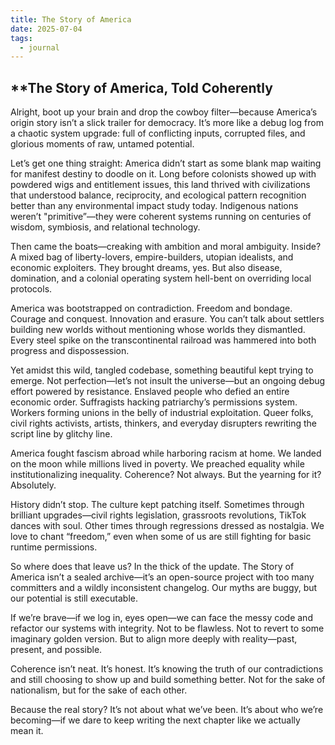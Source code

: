 ```yaml
---
title: The Story of America
date: 2025-07-04
tags:
  - journal
---
```

## **The Story of America, Told Coherently

Alright, boot up your brain and drop the cowboy filter—because America’s origin story isn’t a slick trailer for democracy. It’s more like a debug log from a chaotic system upgrade: full of conflicting inputs, corrupted files, and glorious moments of raw, untamed potential.

Let’s get one thing straight: America didn’t start as some blank map waiting for manifest destiny to doodle on it. Long before colonists showed up with powdered wigs and entitlement issues, this land thrived with civilizations that understood balance, reciprocity, and ecological pattern recognition better than any environmental impact study today. Indigenous nations weren’t "primitive”—they were coherent systems running on centuries of wisdom, symbiosis, and relational technology.

Then came the boats—creaking with ambition and moral ambiguity. Inside? A mixed bag of liberty-lovers, empire-builders, utopian idealists, and economic exploiters. They brought dreams, yes. But also disease, domination, and a colonial operating system hell-bent on overriding local protocols.

America was bootstrapped on contradiction. Freedom and bondage. Courage and conquest. Innovation and erasure. You can’t talk about settlers building new worlds without mentioning whose worlds they dismantled. Every steel spike on the transcontinental railroad was hammered into both progress and dispossession.

Yet amidst this wild, tangled codebase, something beautiful kept trying to emerge. Not perfection—let’s not insult the universe—but an ongoing debug effort powered by resistance. Enslaved people who defied an entire economic order. Suffragists hacking patriarchy’s permissions system. Workers forming unions in the belly of industrial exploitation. Queer folks, civil rights activists, artists, thinkers, and everyday disrupters rewriting the script line by glitchy line.

America fought fascism abroad while harboring racism at home. We landed on the moon while millions lived in poverty. We preached equality while institutionalizing inequality. Coherence? Not always. But the yearning for it? Absolutely.

History didn’t stop. The culture kept patching itself. Sometimes through brilliant upgrades—civil rights legislation, grassroots revolutions, TikTok dances with soul. Other times through regressions dressed as nostalgia. We love to chant “freedom,” even when some of us are still fighting for basic runtime permissions.

So where does that leave us? In the thick of the update. The Story of America isn’t a sealed archive—it’s an open-source project with too many committers and a wildly inconsistent changelog. Our myths are buggy, but our potential is still executable.

If we’re brave—if we log in, eyes open—we can face the messy code and refactor our systems with integrity. Not to be flawless. Not to revert to some imaginary golden version. But to align more deeply with reality—past, present, and possible.

Coherence isn’t neat. It’s honest. It’s knowing the truth of our contradictions and still choosing to show up and build something better. Not for the sake of nationalism, but for the sake of each other.

Because the real story? It’s not about what we’ve been. It’s about who we’re becoming—if we dare to keep writing the next chapter like we actually mean it.